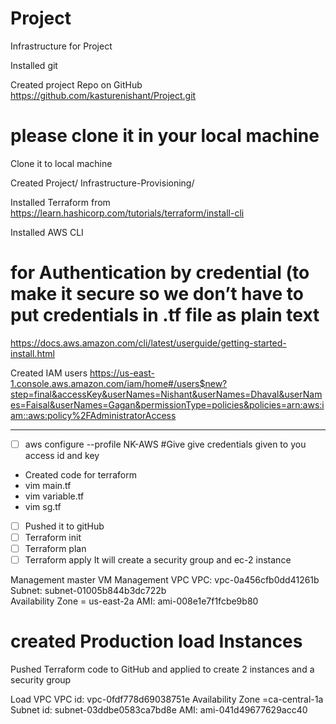 # Project
Infrastructure for Project

Installed git 

 Created project Repo on GitHub
https://github.com/kasturenishant/Project.git
# please clone it in your local machine

Clone it to local machine

Created Project/ Infrastructure-Provisioning/

Installed Terraform from 
https://learn.hashicorp.com/tutorials/terraform/install-cli

Installed AWS CLI
# for Authentication by credential (to make it secure so we don’t have to put credentials in .tf file as plain text

https://docs.aws.amazon.com/cli/latest/userguide/getting-started-install.html

Created IAM users 
https://us-east-1.console.aws.amazon.com/iam/home#/users$new?step=final&accessKey&userNames=Nishant&userNames=Dhaval&userNames=Faisal&userNames=Gagan&permissionType=policies&policies=arn:aws:iam::aws:policy%2FAdministratorAccess

________________________________________________________________

- [ ] aws configure --profile NK-AWS
#Give  give credentials given to you access id and  key 

- Created code for terraform
- vim main.tf
- vim variable.tf
- vim sg.tf
- [ ] Pushed it to gitHub
- [ ] Terraform init
- [ ] Terraform plan
- [ ] Terraform apply
It will create a security group and ec-2 instance

Management master VM
Management  VPC
VPC: vpc-0a456cfb0dd41261b
Subnet: subnet-01005b844b3dc722b    
Availability Zone = us-east-2a
AMI: ami-008e1e7f1fcbe9b80 


# created Production load Instances 
Pushed Terraform code to GitHub and applied to create  2 instances and a security group

Load VPC
VPC id: vpc-0fdf778d69038751e
Availability Zone =ca-central-1a
Subnet id: subnet-03ddbe0583ca7bd8e
AMI: ami-041d49677629acc40


